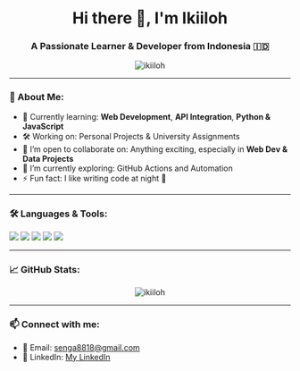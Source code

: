 <h1 align="center">Hi there 👋, I'm Ikiiloh</h1>
<h3 align="center">A Passionate Learner & Developer from Indonesia 🇮🇩</h3>

<p align="center">
  <img src="https://komarev.com/ghpvc/?username=ikiiloh&label=Profile%20views&color=0e75b6&style=flat" alt="ikiiloh" />
</p>

---

### 💫 About Me:
- 🌱 Currently learning: **Web Development**, **API Integration**, **Python & JavaScript**
- 🛠️ Working on: Personal Projects & University Assignments
- 👯 I’m open to collaborate on: Anything exciting, especially in **Web Dev & Data Projects**
- 🧠 I’m currently exploring: GitHub Actions and Automation
- ⚡ Fun fact: I like writing code at night 🌙

---

### 🛠️ Languages & Tools:
<p>
  <img src="https://img.shields.io/badge/PHP-777BB4?style=for-the-badge&logo=php&logoColor=white"/>
  <img src="https://img.shields.io/badge/JavaScript-F0DB4F?style=for-the-badge&logo=javascript&logoColor=black"/>
  <img src="https://img.shields.io/badge/Python-306998?style=for-the-badge&logo=python&logoColor=white"/>
  <img src="https://img.shields.io/badge/HTML5-E34F26?style=for-the-badge&logo=html5&logoColor=white"/>
  <img src="https://img.shields.io/badge/CSS3-1572B6?style=for-the-badge&logo=css3&logoColor=white"/>
</p>

---

### 📈 GitHub Stats:
<p align="center">
  <img src="https://github-readme-stats.vercel.app/api?username=ikiiloh&show_icons=true&theme=github_dark" alt="ikiiloh" />
</p>

---

### 📫 Connect with me:
- 📧 Email: [senga8818@gmail.com](mailto:senga8818@gmail.com)
- 💼 LinkedIn: [My LinkedIn](https://www.linkedin.com/in/m-riski-ramadani-144449201/)
